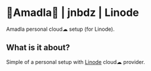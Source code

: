 # 🐰Amadla🐰 | jnbdz | Linode
Amadla personal cloud☁ setup (for Linode).

## What is it about?
Simple of a personal setup with [Linode](https://www.linode.com/) cloud☁ provider.

